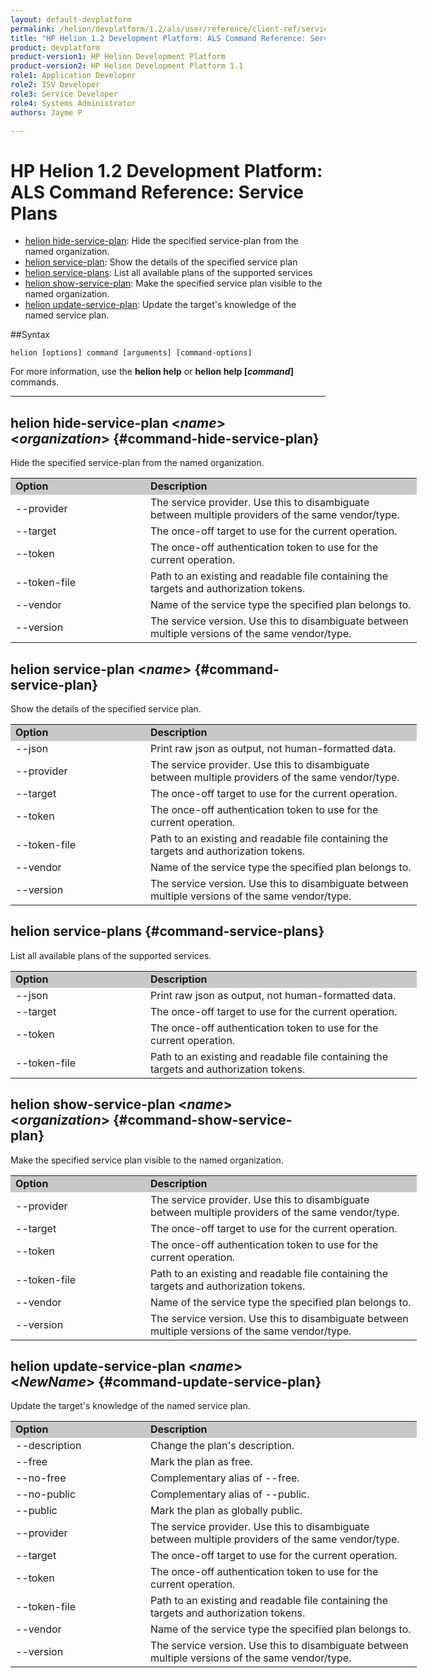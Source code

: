 ```yaml
---
layout: default-devplatform
permalink: /helion/devplatform/1.2/als/user/reference/client-ref/serviceplans/
title: "HP Helion 1.2 Development Platform: ALS Command Reference: Service Plans"
product: devplatform
product-version1: HP Helion Development Platform
product-version2: HP Helion Development Platform 1.1
role1: Application Developer 
role2: ISV Developer
role3: Service Developer
role4: Systems Administrator
authors: Jayme P

---
```

<!--UNDER REVISION-->

# HP Helion 1.2 Development Platform: ALS Command Reference: Service Plans

- [helion hide-service-plan](#command-hide-service-plan): Hide the specified service-plan from the named organization.
- [helion service-plan](#command-service-plan): Show the details of the specified service plan
- [helion service-plans](#command-service-plans): List all available plans of the supported services
- [helion show-service-plan](#command-show-service-plan): Make the specified service plan visible to the named organization.
- [helion update-service-plan](#command-update-service-plan): Update the target's knowledge of the named service plan.

##Syntax

	helion [options] command [arguments] [command-options]
For more information, use the **helion help** or **helion help [*command*]** commands.

<hr />
      
## helion hide-service-plan  <*name*> <*organization*> {#command-hide-service-plan}      
Hide the specified service-plan from the named organization.
	    
<table style="text-align: left; vertical-align: top; width:650px;">
<tr style="background-color: #C8C8C8;">
<td style="width: 200px;"><b>Option</b></td><td><b>Description</b></td>
</tr>
<tr><td>--provider</td><td>The service provider. Use this to disambiguate between multiple providers of the same vendor/type.</td></tr>
<tr><td>--target</td>
<td>The once-off target to use for the current operation.</td>
</tr>    <tr><td>--token</td>
<td>The once-off authentication token to use for the current
operation.</td>
</tr>    <tr><td>--token-file</td>
<td>Path to an existing and readable file containing the targets and
authorization tokens.</td>
<tr><td>--vendor</td><td>Name of the service type the specified plan belongs to.</td></tr>
<tr><td>--version</td><td>The service version. Use this to disambiguate between multiple versions of the same vendor/type.</td></tr>
</tr>
</table>

## helion service-plan <*name*> {#command-service-plan}       
Show the details of the specified service plan.

<table style="text-align: left; vertical-align: top; width:650px;">
<tr style="background-color: #C8C8C8;">
<td style="width: 200px;"><b>Option</b></td><td><b>Description</b></td>
</tr><tr><td>--json</td><td>Print raw json as output, not human-formatted data.</td></tr>
<tr><td>--provider</td><td>The service provider. Use this to disambiguate between multiple providers of the same vendor/type.</td></tr><tr><td>--target</td>
<td>The once-off target to use for the current operation.</td>
</tr>    <tr><td>--token</td>
<td>The once-off authentication token to use for the current
operation.</td>
</tr>    <tr><td>--token-file</td>
<td>Path to an existing and readable file containing the targets and
authorization tokens.</td>
</tr>
<tr><td>--vendor</td><td>Name of the service type the specified plan belongs to.</td></tr>
<tr><td>--version</td><td>The service version. Use this to disambiguate between multiple versions of the same vendor/type.</td></tr>
</table>

## helion service-plans {#command-service-plans}     
List all available plans of the supported services.

<table style="text-align: left; vertical-align: top; width:650px;">
<tr style="background-color: #C8C8C8;">
<td style="width: 200px;"><b>Option</b></td><td><b>Description</b></td>
</tr><tr><td>--json</td><td>Print raw json as output, not human-formatted data.</td></tr>
<tr><td>--target</td>
<td>The once-off target to use for the current operation.</td>
</tr>    <tr><td>--token</td>
<td>The once-off authentication token to use for the current
operation.</td>
</tr>    <tr><td>--token-file</td>
<td>Path to an existing and readable file containing the targets and
authorization tokens.</td>
</tr>
</table>

## helion show-service-plan <*name*> <*organization*> {#command-show-service-plan}       
Make the specified service plan visible to the named organization.

<table style="text-align: left; vertical-align: top; width:650px;">
<tr style="background-color: #C8C8C8;">
<td style="width: 200px;"><b>Option</b></td><td><b>Description</b></td>
</tr><tr><td>--provider</td><td>The service provider. Use this to disambiguate between multiple providers of the same vendor/type.</td></tr>
<tr><td>--target</td>
<td>The once-off target to use for the current operation.</td>
</tr>    <tr><td>--token</td>
<td>The once-off authentication token to use for the current
operation.</td>
</tr>    <tr><td>--token-file</td>
<td>Path to an existing and readable file containing the targets and
authorization tokens.</td>
</tr>
<tr><td>--vendor</td><td>Name of the service type the specified plan belongs to.</td></tr>
<tr><td>--version</td><td>The service version. Use this to disambiguate between multiple versions of the same vendor/type.</td></tr>
</table>

## helion update-service-plan <*name*> <*NewName*> {#command-update-service-plan}     
Update the target's knowledge of the named service plan.
	
<table style="text-align: left; vertical-align: top; width:650px;">
<tr style="background-color: #C8C8C8;">
<td style="width: 200px;"><b>Option</b></td><td><b>Description</b></td>
</tr>
<tr><td>--description</td><td>Change the plan's description.</td></tr>
<tr><td>--free</td><td>Mark the plan as free.</td></tr>
<tr><td>--no-free</td><td>Complementary alias of --free.</td></tr>
<tr><td>--no-public</td><td>Complementary alias of --public.</td></tr>
<tr><td>--public</td><td>Mark the plan as globally public.</td></tr>
<tr><td>--provider</td><td>The service provider. Use this to disambiguate between multiple providers of the same vendor/type.</td></tr>
<tr><td>--target</td>
<td>The once-off target to use for the current operation.</td>
</tr>    <tr><td>--token</td>
<td>The once-off authentication token to use for the current
operation.</td>
</tr>    <tr><td>--token-file</td>
<td>Path to an existing and readable file containing the targets and
authorization tokens.</td>
</tr>
<tr><td>--vendor</td><td>Name of the service type the specified plan belongs to.</td></tr>
<tr><td>--version</td><td>The service version. Use this to disambiguate between multiple versions of the same vendor/type.</td></tr>
</table>
